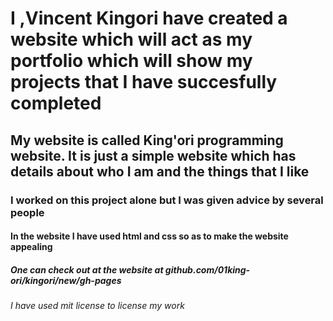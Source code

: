# I ,Vincent Kingori have created a website which will act as my portfolio which will show my projects that I have succesfully completed
## My website is called King'ori programming website. It is just a simple website which has details about who I am and the things that I like
### I worked on this project alone but I was given advice by several people
#### In the website I have used html and css so as to make the website appealing
##### One can check out at the website at github.com/01king-ori/kingori/new/gh-pages
###### I have used mit license to license my work


